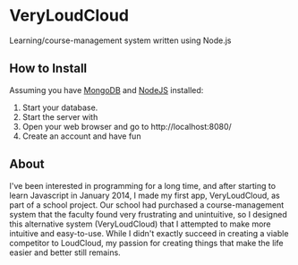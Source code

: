 # VeryLoudCloud
Learning/course-management system written using Node.js

## How to Install
Assuming you have [MongoDB](https://www.mongodb.org/) and [NodeJS](https://nodejs.org/) installed:

1. Start your database.
2. Start the server with
3. Open your web browser and go to http://localhost:8080/
4. Create an account and have fun

## About
I've been interested in programming for a long time, and after starting to learn Javascript in January 2014, I made my first app, VeryLoudCloud, as part of a school project.  Our school had purchased a course-management system that the faculty found very frustrating and unintuitive, so I designed this alternative system (VeryLoudCloud) that I attempted to make more intuitive and easy-to-use.  While I didn't exactly succeed in creating a viable competitor to LoudCloud, my passion for creating things that make the life easier and better still remains.
